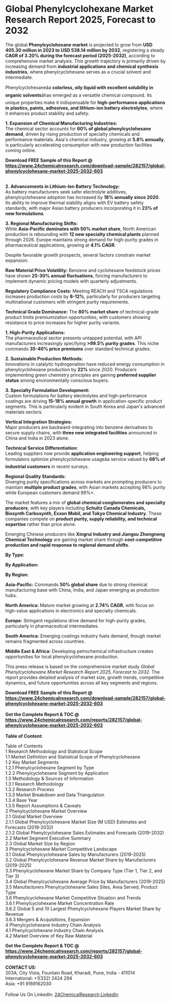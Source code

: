 <h1>Global Phenylcyclohexane Market Research Report 2025, Forecast to 2032</h1><p>The global <strong>Phenylcyclohexane market</strong> is projected to grow from <strong>USD 405.30 million in 2023 to USD 538.14 million by 2032</strong>, registering a steady <strong>CAGR of 3.20% during the forecast period (2025-2032)</strong>, according to comprehensive market analysis. This growth trajectory is primarily driven by increasing demand from <strong>industrial applications and chemical synthesis industries</strong>, where phenylcyclohexane serves as a crucial solvent and intermediate.</p><p>Phenylcyclohexaneâa <strong>colorless, oily liquid with excellent solubility in organic solvents</strong>âhas emerged as a versatile chemical compound. Its unique properties make it indispensable for <strong>high-performance applications in plastics, paints, adhesives, and lithium-ion battery electrolytes</strong>, where it enhances product stability and safety.</p><p><strong>1. Expansion of Chemical Manufacturing Industries:</strong><br>
The chemical sector accounts for <strong>60% of global phenylcyclohexane demand</strong>, driven by rising production of specialty chemicals and performance materials. Asia's chemical industry, growing at <strong>5.8% annually</strong>, is particularly accelerating consumption with new production facilities coming online.</p><div><b>Download FREE Sample of this Report @ 
            <a href="https://www.24chemicalresearch.com/download-sample/282157/global-phenylcyclohexane-market-2025-2032-603">
            https://www.24chemicalresearch.com/download-sample/282157/global-phenylcyclohexane-market-2025-2032-603</a></b></div><br><p><strong>2. Advancements in Lithium-Ion Battery Technology:</strong><br>
As battery manufacturers seek safer electrolyte additives, phenylcyclohexane adoption has increased by <strong>18% annually since 2020</strong>. Its ability to improve thermal stability aligns with EV battery safety standards, with major Asian battery producers incorporating it in <strong>23% of new formulations</strong>.</p><p><strong>3. Regional Manufacturing Shifts:</strong><br>
While <strong>Asia-Pacific dominates with 50% market share</strong>, North American production is rebounding with <strong>12 new specialty chemical plants</strong> planned through 2026. Europe maintains strong demand for high-purity grades in pharmaceutical applications, growing at <strong>4.1% CAGR</strong>.</p><p>Despite favorable growth prospects, several factors constrain market expansion:</p><p><strong>Raw Material Price Volatility:</strong> Benzene and cyclohexane feedstock prices have shown <strong>25-30% annual fluctuations</strong>, forcing manufacturers to implement dynamic pricing models with quarterly adjustments.</p><p><strong>Regulatory Compliance Costs:</strong> Meeting REACH and TSCA regulations increases production costs by <strong>8-12%</strong>, particularly for producers targeting multinational customers with stringent purity requirements.</p><p><strong>Technical Grade Dominance:</strong> The <strong>80% market share</strong> of technical-grade product limits premiumization opportunities, with customers showing resistance to price increases for higher purity variants.</p><p><strong>1. High-Purity Applications:</strong><br>
The pharmaceutical sector presents untapped potential, with API manufacturers increasingly specifying <strong>&gt;99.5% purity grades</strong>. This niche commands <strong>35-40% price premiums</strong> over standard technical grades.</p><p><strong>2. Sustainable Production Methods:</strong><br>
Innovations in catalytic hydrogenation have reduced energy consumption in phenylcyclohexane production by <strong>22%</strong> since 2020. Producers implementing green chemistry principles are gaining <strong>preferred supplier status</strong> among environmentally conscious buyers.</p><p><strong>3. Specialty Formulation Development:</strong><br>
Custom formulations for battery electrolytes and high-performance coatings are driving <strong>15-18% annual growth</strong> in application-specific product segments. This is particularly evident in South Korea and Japan's advanced materials sectors.</p><p><strong>Vertical Integration Strategies:</strong><br>
	Major producers are backward-integrating into benzene derivatives to secure supply chains, with <strong>three new integrated facilities</strong> announced in China and India in 2023 alone.</p><p><strong>Technical Service Differentiation:</strong><br>
	Leading suppliers now provide <strong>application engineering support</strong>, helping formulators optimize phenylcyclohexane usageâa service valued by <strong>68% of industrial customers</strong> in recent surveys.</p><p><strong>Regional Quality Standards:</strong><br>
	Diverging purity specifications across markets are prompting producers to maintain <strong>multiple product grades</strong>, with Asian markets accepting 98% purity while European customers demand 99%+.</p><p>The market features a mix of <strong>global chemical conglomerates and specialty producers</strong>, with key players including <strong>Schultz Canada Chemicals, Biosynth Carbosynth, Exxon Mobil, and Tokyo Chemical Industry</strong>. These companies compete on <strong>product purity, supply reliability, and technical expertise</strong> rather than price alone.</p><p>Emerging Chinese producers like <strong>Xingrui Industry and Jiangsu Zhongneng Chemical Technology</strong> are gaining market share through <strong>cost-competitive production and rapid response to regional demand shifts</strong>.</p><p><strong>By Type:</strong></p><p><strong>By Application:</strong></p><p><strong>By Region:</strong></p><p><strong>Asia-Pacific:</strong> Commands <strong>50% global share</strong> due to strong chemical manufacturing base with China, India, and Japan emerging as production hubs.</p><p><strong>North America:</strong> Mature market growing at <strong>2.74% CAGR</strong>, with focus on high-value applications in electronics and specialty chemicals.</p><p><strong>Europe:</strong> Stringent regulations drive demand for high-purity grades, particularly in pharmaceutical intermediates.</p><p><strong>South America:</strong> Emerging coatings industry fuels demand, though market remains fragmented across countries.</p><p><strong>Middle East &amp; Africa:</strong> Developing petrochemical infrastructure creates opportunities for local phenylcyclohexane production.</p><p>This press release is based on the comprehensive market study <em>Global Phenylcyclohexane Market Research Report 2025, Forecast to 2032</em>. The report provides detailed analysis of market size, growth trends, competitive dynamics, and future opportunities across all key segments and regions.</p><div><b>Download FREE Sample of this Report @ 
            <a href="https://www.24chemicalresearch.com/download-sample/282157/global-phenylcyclohexane-market-2025-2032-603">
            https://www.24chemicalresearch.com/download-sample/282157/global-phenylcyclohexane-market-2025-2032-603</a></b></div><br><div><b>Get the Complete Report & TOC @ 
            <a href="https://www.24chemicalresearch.com/reports/282157/global-phenylcyclohexane-market-2025-2032-603">
            https://www.24chemicalresearch.com/reports/282157/global-phenylcyclohexane-market-2025-2032-603</a></b></div><br>
            <b>Table of Content:</b><p>Table of Contents<br />
1 Research Methodology and Statistical Scope<br />
1.1 Market Definition and Statistical Scope of Phenylcyclohexane<br />
1.2 Key Market Segments<br />
1.2.1 Phenylcyclohexane Segment by Type<br />
1.2.2 Phenylcyclohexane Segment by Application<br />
1.3 Methodology & Sources of Information<br />
1.3.1 Research Methodology<br />
1.3.2 Research Process<br />
1.3.3 Market Breakdown and Data Triangulation<br />
1.3.4 Base Year<br />
1.3.5 Report Assumptions & Caveats<br />
2 Phenylcyclohexane Market Overview<br />
2.1 Global Market Overview<br />
2.1.1 Global Phenylcyclohexane Market Size (M USD) Estimates and Forecasts (2019-2032)<br />
2.1.2 Global Phenylcyclohexane Sales Estimates and Forecasts (2019-2032)<br />
2.2 Market Segment Executive Summary<br />
2.3 Global Market Size by Region<br />
3 Phenylcyclohexane Market Competitive Landscape<br />
3.1 Global Phenylcyclohexane Sales by Manufacturers (2019-2025)<br />
3.2 Global Phenylcyclohexane Revenue Market Share by Manufacturers (2019-2025)<br />
3.3 Phenylcyclohexane Market Share by Company Type (Tier 1, Tier 2, and Tier 3)<br />
3.4 Global Phenylcyclohexane Average Price by Manufacturers (2019-2025)<br />
3.5 Manufacturers Phenylcyclohexane Sales Sites, Area Served, Product Type<br />
3.6 Phenylcyclohexane Market Competitive Situation and Trends<br />
3.6.1 Phenylcyclohexane Market Concentration Rate<br />
3.6.2 Global 5 and 10 Largest Phenylcyclohexane Players Market Share by Revenue<br />
3.6.3 Mergers & Acquisitions, Expansion<br />
4 Phenylcyclohexane Industry Chain Analysis<br />
4.1 Phenylcyclohexane Industry Chain Analysis<br />
4.2 Market Overview of Key Raw Material</p><div><b>Get the Complete Report & TOC @ 
            <a href="https://www.24chemicalresearch.com/reports/282157/global-phenylcyclohexane-market-2025-2032-603">
            https://www.24chemicalresearch.com/reports/282157/global-phenylcyclohexane-market-2025-2032-603</a></b></div><br><b>CONTACT US:</b><br>
            203A, City Vista, Fountain Road, Kharadi, Pune, India - 411014<br>
            International: +1(332) 2424 294<br>
            Asia: +91 9169162030 <br><br>
            Follow Us On LinkedIn: <a href="https://www.linkedin.com/company/24chemicalresearch/">24ChemicalResearch LinkedIn</a>
